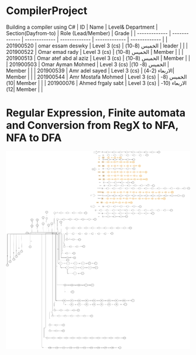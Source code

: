 # CompilerProject
Building a compiler using C# 
| ID   | Name |  Level& Department   |    Section(Dayfrom-to)   | Role (Lead/Member) | Grade |
| ------------- | ------------- | ------------- | ------------- | ------------- | ------------- |
| 201900520 | omar essam deswky  | Level 3 (cs) | الخميس (8-10) | leader |  |
| 201900522 | Omar emad rady | Level 3 (cs) | الخميس (8-10) | Member |  |
| 201900513 | Omar atef abd al aziz | Level 3 (cs) | الخميس (8-10) | Member |  |
| 201900503 | Omar Ayman Mohmed  | Level 3 (cs) |الخميس (8- 10)  | Member |  |
| 201900539 | Amr adel sayed | Level 3 (cs) | الاربعاء (2-4)| Member |  |
| 201900544 | Amr Mostafa Mohmed  | Level 3 (cs) | الخميس (8-10)| Member |  |
| 201900076 | Ahmed frgaly sabt  | Level 3 (cs) |  الاربعاء (10-12)| Member |  |



# Regular Expression, Finite automata and Conversion from RegX to NFA, NFA to DFA

![Test Image 7](https://github.com/desouky22/CompilerProject/blob/main/Picture1.png)
